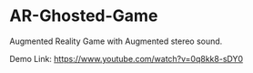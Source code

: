 # AR-Ghosted-Game
Augmented Reality Game with Augmented stereo sound.

Demo Link: https://www.youtube.com/watch?v=0q8kk8-sDY0
